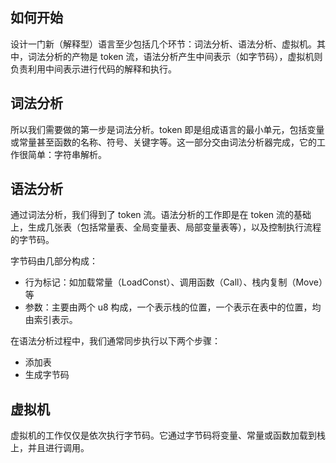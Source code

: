 ## 如何开始

设计一门新（解释型）语言至少包括几个环节：词法分析、语法分析、虚拟机。其中，词法分析的产物是 token 流，语法分析产生中间表示（如字节码），虚拟机则负责利用中间表示进行代码的解释和执行。

## 词法分析

所以我们需要做的第一步是词法分析。token 即是组成语言的最小单元，包括变量或常量甚至函数的名称、符号、关键字等。这一部分交由词法分析器完成，它的工作很简单：字符串解析。

## 语法分析

通过词法分析，我们得到了 token 流。语法分析的工作即是在 token 流的基础上，生成几张表（包括常量表、全局变量表、局部变量表等），以及控制执行流程的字节码。

字节码由几部分构成：

- 行为标记：如加载常量（LoadConst）、调用函数（Call）、栈内复制（Move）等
- 参数：主要由两个 u8 构成，一个表示栈的位置，一个表示在表中的位置，均由索引表示。

在语法分析过程中，我们通常同步执行以下两个步骤：

- 添加表
- 生成字节码

## 虚拟机

虚拟机的工作仅仅是依次执行字节码。它通过字节码将变量、常量或函数加载到栈上，并且进行调用。
